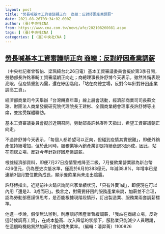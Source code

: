 ```yaml
---
layout: post
title: "勞長喊基本工資審議朝正向  商總：反對紓困產業調薪"
date: 2021-08-26T03:34:02.000Z
author: (臺)中央社CNA
from: https://www.cna.com.tw/news/afe/202108260081.aspx
tags: [ (臺)中央社CNA ]
categories: [ (臺)中央社CNA ]
---
```

<!--1629948842000-->
[勞長喊基本工資審議朝正向  商總：反對紓困產業調薪](https://www.cna.com.tw/news/afe/202108260081.aspx)
------

<div>
<div></div><div class="paragraph"><p>（中央社記者曾智怡、梁珮綺台北26日電）基本工資審議委員會擬於第3季召開，勞動部長許銘春盼工資審議朝正向走；商總理事長許舒博今天表示，雖然外銷表現亮眼，但疫情重創內需，還在紓困階段，「站在商總立場，反對今年針對紓困產業調高工資」。</p><p>經濟部商業司今天舉辦「台灣餅嘉年華」線上展會活動，經濟部商業司司長蘇文玲、財團法人商業發展研究院代理院長王建彬、全國商業總會理事長許舒博等出席，並接受媒體聯訪。</p><p>基本工資審議委員會擬於近期召開，勞動部長許銘春昨天指出，希望工資審議朝正向走。</p><p>不過許舒博今天表示，「每個人都希望可以正向，但碰到疫情其實很難」，即便外銷產值持續增加，但於此同時，服務業等內銷產業卻是持續衰退3至5成，因此，站在商總立場，反對今年針對紓困產業調薪。</p><p>根據經濟部資料，即便7月27日疫情警戒降至二級，7月餐飲業營業額為新台幣426億元，仍為歷史次低水準，僅高於6月的383億元，年減38.8%，年增率已是連續3個月雙位數負成長，顯示餐飲業尚未走出陰霾。</p><p>許舒博指出，近期前往火鍋店詢問店家業績狀況，「只有外賣1成」，即便現在可以內用「還是2、3成而已」。換言之，對需要紓困的服務產業來說，加薪並不合理，認為勞動部應謹慎思考，是否能根據現階段情形，訂出製造業、服務業兩套調薪標準。</p><p>他進一步說，假使無法辦到，則應讓紓困產業暫緩調薪，「我站在商總立場，反對這時候調高工資」，在成本墊高、收入降低的狀態下，服務業只能減少人員聘請，在這個時機點貿然加薪只會徒增失業率。（編輯：潘羿菁）1100826</p></div>
</div>
